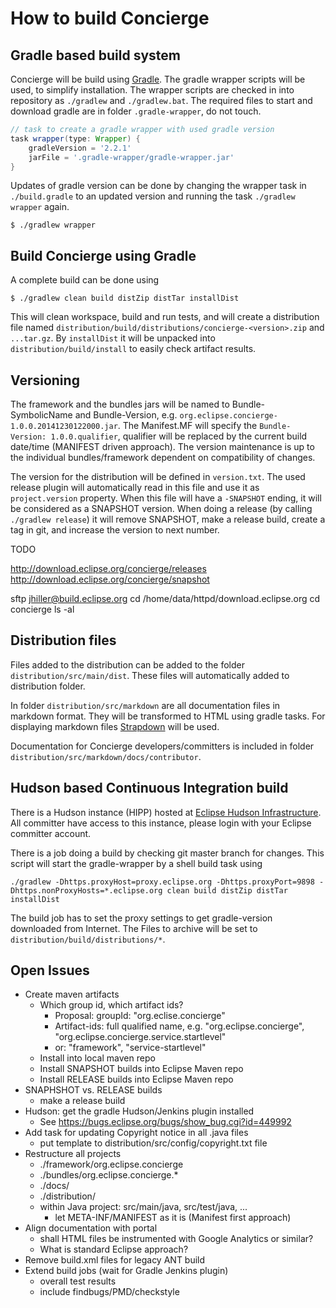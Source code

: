 # How to build Concierge

## Gradle based build system

Concierge will be build using [Gradle](http://gradle.org/). The gradle wrapper scripts will be used, to simplify installation. The wrapper scripts are checked in into repository as `./gradlew` and `./gradlew.bat`. The required files to start and download gradle are in folder `.gradle-wrapper`, do not touch. 

```gradle
// task to create a gradle wrapper with used gradle version
task wrapper(type: Wrapper) {
    gradleVersion = '2.2.1'
    jarFile = '.gradle-wrapper/gradle-wrapper.jar'
}
```

Updates of gradle version can be done by changing the wrapper task in `./build.gradle` to an updated version and running the task `./gradlew wrapper` again.

```
$ ./gradlew wrapper
```

## Build Concierge using Gradle

A complete build can be done using

```
$ ./gradlew clean build distZip distTar installDist
```

This will clean workspace, build and run tests, and will create a distribution file named `distribution/build/distributions/concierge-<version>.zip` and `...tar.gz`. By `installDist` it will be unpacked into `distribution/build/install` to easily check artifact results.

## Versioning

The framework and the bundles jars will be named to Bundle-SymbolicName and Bundle-Version, e.g. `org.eclipse.concierge-1.0.0.20141230122000.jar`. The Manifest.MF will specify the `Bundle-Version: 1.0.0.qualifier`, qualifier will be replaced by the current build date/time (MANIFEST driven approach). The version maintenance is up to the individual bundles/framework dependent on compatibility of changes.

The version for the distribution will be defined in `version.txt`. The used release plugin will automatically read in this file and use it as `project.version` property. When this file will have a `-SNAPSHOT` ending, it will be considered as a SNAPSHOT version. When doing a release (by calling `./gradlew release`) it will remove SNAPSHOT, make a release build, create a tag in git, and increase the version to next number.

TODO


http://download.eclipse.org/concierge/releases
http://download.eclipse.org/concierge/snapshot

sftp jhiller@build.eclipse.org
cd /home/data/httpd/download.eclipse.org
cd concierge
ls -al


## Distribution files

Files added to the distribution can be added to the folder `distribution/src/main/dist`. These files will automatically added to distribution folder.

In folder `distribution/src/markdown` are all documentation files in markdown format. They will be transformed to HTML using gradle tasks. For displaying markdown files [Strapdown](http://strapdownjs.com/) will be used.

Documentation for Concierge developers/committers is included in folder `distribution/src/markdown/docs/contributor`.

## Hudson based Continuous Integration build

There is a Hudson instance (HIPP) hosted at [Eclipse Hudson Infrastructure](http://hudson.eclipse.org/concierge/). All committer have access to this instance, please login with your Eclipse committer account.

There is a job doing a build by checking git master branch for changes. This script will start the gradle-wrapper by a shell build task using

```
./gradlew -Dhttps.proxyHost=proxy.eclipse.org -Dhttps.proxyPort=9898 -Dhttps.nonProxyHosts=*.eclipse.org clean build distZip distTar installDist
```

The build job has to set the proxy settings to get gradle-version downloaded from Internet.
The Files to archive will be set to `distribution/build/distributions/*`.

## Open Issues

* Create maven artifacts
  * Which group id, which artifact ids?
    * Proposal: groupId: "org.eclise.concierge"
    * Artifact-ids: full qualified name, e.g. "org.eclipse.concierge",
      "org.eclipse.concierge.service.startlevel"
    * or: "framework", "service-startlevel"
  * Install into local maven repo
  * Install SNAPSHOT builds into Eclipse Maven repo
  * Install RELEASE builds into Eclipse Maven repo
* SNAPHSHOT vs. RELEASE builds
  * make a release build
* Hudson: get the gradle Hudson/Jenkins plugin installed
  * See https://bugs.eclipse.org/bugs/show_bug.cgi?id=449992
* Add task for updating Copyright notice in all .java files
  * put template to distribution/src/config/copyright.txt file
* Restructure all projects
  * ./framework/org.eclipse.concierge
  * ./bundles/org.eclipse.concierge.*
  * ./docs/
  * ./distribution/
  * within Java project: src/main/java, src/test/java, ...
    * let META-INF/MANIFEST as it is (Manifest first approach)
* Align documentation with portal
  * shall HTML files be instrumented with Google Analytics or similar?
  * What is standard Eclipse approach?
* Remove build.xml files for legacy ANT build
* Extend build jobs (wait for Gradle Jenkins plugin)
  * overall test results
  * include findbugs/PMD/checkstyle
